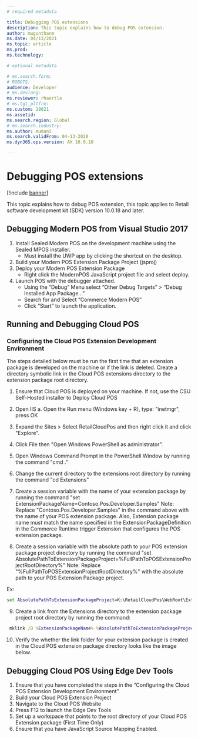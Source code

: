 ```yaml
---
# required metadata

title: Debugging POS extensions
description: This topic explains how to debug POS extension.
author: mugunthanm
ms.date: 04/13/2021
ms.topic: article
ms.prod: 
ms.technology: 

# optional metadata

# ms.search.form: 
# ROBOTS: 
audience: Developer
# ms.devlang: 
ms.reviewer: rhaertle
# ms.tgt_pltfrm: 
ms.custom: 28021
ms.assetid: 
ms.search.region: Global
# ms.search.industry: 
ms.author: mumani
ms.search.validFrom: 04-13-2020
ms.dyn365.ops.version: AX 10.0.18

---
```


# Debugging POS extensions 

[!include [banner](../includes/banner.md)]

This topic explains how to debug POS extension, this topic applies to Retail software development kit (SDK) version 10.0.18 and later.

## Debugging Modern POS from Visual Studio 2017

1.	Install Sealed Modern POS on the development machine using the Sealed MPOS installer.
    - Must install the UWP app by clicking the shortcut on the desktop.
2.	Build your Modern POS Extension Package Project (jsproj)
3.	Deploy your Modern POS Extension Package
    - Right click the ModernPOS JavaScript project file and select deploy.
4.	Launch POS with the debugger attached.
    - Using the “Debug” Menu select “Other Debug Targets” > “Debug Installed App Package…”
    - Search for and Select “Commerce Modern POS”
    - Click “Start” to launch the application.

## Running and Debugging Cloud POS

### Configuring the Cloud POS Extension Development Environment

The steps detailed below must be run the first time that an extension package is developed on the machine or if the link is deleted. Create a directory symbolic link in the Cloud POS extensions directory to the extension package root directory.
1.	Ensure that Cloud POS is deployed on your machine. If not, use the CSU Self-Hosted installer to Deploy Cloud POS
2.	Open IIS
a.	Open the Run menu (Windows key + R), type: "inetmgr", press OK
3.	Expand the Sites > Select RetailCloudPos and then right click it and click "Explore”.
4.	Click File then "Open Windows PowerShell as administrator”.
 
5.	Open Windows Command Prompt in the PowerShell Window by running the command "cmd ."
6.	Change the current directory to the extensions root directory by running the command "cd Extensions"
7.	Create a session variable with the name of your extension package by running the command "set ExtensionPackageName=Contoso.Pos.Developer.Samples"
Note: Replace "Contoso.Pos.Developer.Samples" in the command above with the name of your POS extension package.
Also, Extension package name must match the name specified in the ExtensionPackageDefinition in the Commerce Runtime trigger Extension that configures the POS extension package. 
8.	Create a session variable with the absolute path to your POS extension package project directory by running the command "set AbsolutePathToExtensionPackageProject=%FullPathToPOSExtensionProjectRootDirectory%"
Note: Replace "%FullPathToPOSExtensionProjectRootDirectory%" with the absolute path to your POS Extension Package project.

Ex: 

```cmd
set AbsolutePathToExtensionPackageProject=K:\RetailCloudPos\WebRoot\Extensions\ Contoso.Pos.Developer.Samples
```
9.	Create a link from the Extensions directory to the extension package project root directory by running the command:

```cmd
 mklink /D %ExtensionPackageName% %AbsolutePathToExtensionPackageProject%
```

10.	Verify the whether the link folder for your extension package is created in the Cloud POS extension package directory looks like the image below.
 
## Debugging Cloud POS Using Edge Dev Tools

1.	Ensure that you have completed the steps in the “Configuring the Cloud POS Extension Development Environment”.
2.	Build your Cloud POS Extension Project
3.	Navigate to the Cloud POS Website
4.	Press F12 to launch the Edge Dev Tools
5.	Set up a workspace that points to the root directory of your Cloud POS Extension package (First Time Only)
6.	Ensure that you have JavaScript Source Mapping Enabled.